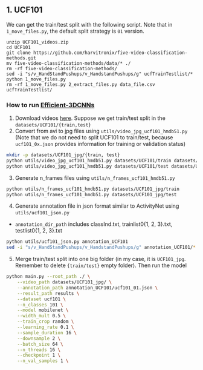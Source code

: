 ## 1. UCF101
We can get the train/test split with the following script. Note that in `1_move_files.py`, the default split strategy is `01` version.
```
unzip UCF101_videos.zip 
cd UCF101
git clone https://github.com/harvitronix/five-video-classification-methods.git
mv five-video-classification-methods/data/* ./
rm -rf five-video-classification-methods/
sed -i "s/v_HandStandPushups/v_HandstandPushups/g" ucfTrainTestlist/*
python 1_move_files.py 
rm -rf 1_move_files.py 2_extract_files.py data_file.csv ucfTrainTestlist/
```
### How to run [Efficient-3DCNNs](https://github.com/okankop/Efficient-3DCNNs/)
1. Download videos [here](http://crcv.ucf.edu/data/UCF101.php). Suppose we get train/test split in the `datasets/UCF101/{train,test}`
2. Convert from avi to jpg files using ```utils/video_jpg_ucf101_hmdb51.py``` (Note that we do not need to split UCF101 to train/test, because `ucf101_0x.json` provides information for training or validation status)
```bash
mkdir -p datasets/UCF101_jpg/{train, test}
python utils/video_jpg_ucf101_hmdb51.py datasets/UCF101/train datasets/UCF101_jpg/train
python utils/video_jpg_ucf101_hmdb51.py datasets/UCF101/test datasets/UCF101_jpg/test
```

3. Generate n_frames files using ```utils/n_frames_ucf101_hmdb51.py```
```bash
python utils/n_frames_ucf101_hmdb51.py datasets/UCF101_jpg/train
python utils/n_frames_ucf101_hmdb51.py datasets/UCF101_jpg/test
```

4. Generate annotation file in json format similar to ActivityNet using ```utils/ucf101_json.py```
  * ```annotation_dir_path``` includes classInd.txt, trainlist0{1, 2, 3}.txt, testlist0{1, 2, 3}.txt
```bash
python utils/ucf101_json.py annotation_UCF101
sed -i "s/v_HandStandPushups/v_HandstandPushups/g" annotation_UCF101/*
```
5. Merge train/test split into one big folder (in my case, it is `UCF101_jpg`. Remember to delete `{train/test}` empty folder). Then run the model
```bash
python main.py --root_path ./ \
	--video_path datasets/UCF101_jpg/ \
	--annotation_path annotation_UCF101/ucf101_01.json \
	--result_path results \
	--dataset ucf101 \
	--n_classes 101 \
	--model mobilenet \
	--width_mult 0.5 \
	--train_crop random \
	--learning_rate 0.1 \
	--sample_duration 16 \
	--downsample 2 \
	--batch_size 64 \
	--n_threads 16 \
	--checkpoint 1 \
	--n_val_samples 1 \

```
